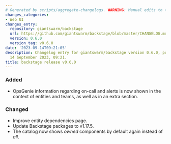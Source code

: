 ```yaml
---
# Generated by scripts/aggregate-changelogs. WARNING: Manual edits to this files will be overwritten.
changes_categories:
- Web UI
changes_entry:
  repository: giantswarm/backstage
  url: https://github.com/giantswarm/backstage/blob/master/CHANGELOG.md#060---2023-09-14
  version: 0.6.0
  version_tag: v0.6.0
date: '2023-09-14T09:21:05'
description: Changelog entry for giantswarm/backstage version 0.6.0, published on
  14 September 2023, 09:21.
title: backstage release v0.6.0
---
```


### Added
- OpsGenie information regarding on-call and alerts is now shown in the context of entities and teams, as well as in an extra section.
### Changed
- Improve entity dependencies page.
- Update Backstage packages to v1.17.5.
- The catalog now shows _owned_ components by default again instead of _all_.

